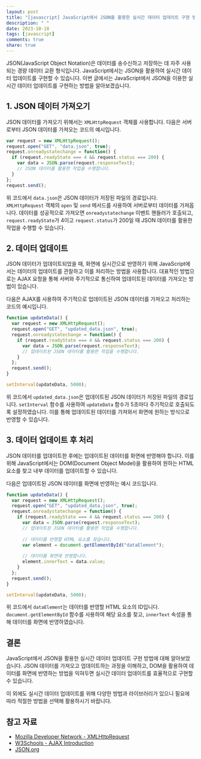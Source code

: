 ```yaml
---
layout: post
title: "[javascript] JavaScript에서 JSON을 활용한 실시간 데이터 업데이트 구현 방법"
description: " "
date: 2023-10-18
tags: [javascript]
comments: true
share: true
---
```


JSON(JavaScript Object Notation)은 데이터를 송수신하고 저장하는 데 자주 사용되는 경량 데이터 교환 형식입니다. JavaScript에서는 JSON을 활용하여 실시간 데이터 업데이트를 구현할 수 있습니다. 이번 글에서는 JavaScript에서 JSON을 이용한 실시간 데이터 업데이트를 구현하는 방법을 알아보겠습니다.

## 1. JSON 데이터 가져오기

JSON 데이터를 가져오기 위해서는 `XMLHttpRequest` 객체를 사용합니다. 다음은 서버로부터 JSON 데이터를 가져오는 코드의 예시입니다.

```javascript
var request = new XMLHttpRequest();
request.open("GET", "data.json", true);
request.onreadystatechange = function() {
  if (request.readyState === 4 && request.status === 200) {
    var data = JSON.parse(request.responseText);
    // JSON 데이터를 활용한 작업을 수행합니다.
  }
};
request.send();
```

위 코드에서 `data.json`은 JSON 데이터가 저장된 파일의 경로입니다. `XMLHttpRequest` 객체의 `open` 및 `send` 메서드를 사용하여 서버로부터 데이터를 가져옵니다. 데이터를 성공적으로 가져오면 `onreadystatechange` 이벤트 핸들러가 호출되고, `request.readyState`가 4이고 `request.status`가 200일 때 JSON 데이터를 활용한 작업을 수행할 수 있습니다.

## 2. 데이터 업데이트

JSON 데이터가 업데이트되었을 때, 화면에 실시간으로 반영하기 위해 JavaScript에서는 데이터의 업데이트를 관찰하고 이를 처리하는 방법을 사용합니다. 대표적인 방법으로는 AJAX 요청을 통해 서버와 주기적으로 통신하여 업데이트된 데이터를 가져오는 방법이 있습니다.

다음은 AJAX를 사용하여 주기적으로 업데이트된 JSON 데이터를 가져오고 처리하는 코드의 예시입니다.

```javascript
function updateData() {
  var request = new XMLHttpRequest();
  request.open("GET", "updated_data.json", true);
  request.onreadystatechange = function() {
    if (request.readyState === 4 && request.status === 200) {
      var data = JSON.parse(request.responseText);
      // 업데이트된 JSON 데이터를 활용한 작업을 수행합니다.
    }
  };
  request.send();
}

setInterval(updateData, 5000);
```

위 코드에서 `updated_data.json`은 업데이트된 JSON 데이터가 저장된 파일의 경로입니다. `setInterval` 함수를 사용하여 `updateData` 함수가 5초마다 주기적으로 호출되도록 설정하였습니다. 이를 통해 업데이트된 데이터를 가져와서 화면에 원하는 방식으로 반영할 수 있습니다.

## 3. 데이터 업데이트 후 처리

JSON 데이터를 업데이트한 후에는 업데이트된 데이터를 화면에 반영해야 합니다. 이를 위해 JavaScript에서는 DOM(Document Object Model)을 활용하여 원하는 HTML 요소를 찾고 내부 데이터를 업데이트할 수 있습니다.

다음은 업데이트된 JSON 데이터를 화면에 반영하는 예시 코드입니다.

```javascript
function updateData() {
  var request = new XMLHttpRequest();
  request.open("GET", "updated_data.json", true);
  request.onreadystatechange = function() {
    if (request.readyState === 4 && request.status === 200) {
      var data = JSON.parse(request.responseText);
      // 업데이트된 JSON 데이터를 활용한 작업을 수행합니다.
      
      // 데이터를 반영할 HTML 요소를 찾습니다.
      var element = document.getElementById("dataElement");
      
      // 데이터를 화면에 반영합니다.
      element.innerText = data.value;
    }
  };
  request.send();
}

setInterval(updateData, 5000);
```

위 코드에서 `dataElement`는 데이터를 반영할 HTML 요소의 ID입니다. `document.getElementById` 함수를 사용하여 해당 요소를 찾고, `innerText` 속성을 통해 데이터를 화면에 반영하였습니다.

## 결론

JavaScript에서 JSON을 활용한 실시간 데이터 업데이트 구현 방법에 대해 알아보았습니다. JSON 데이터를 가져오고 업데이트하는 과정을 이해하고, DOM을 활용하여 데이터를 화면에 반영하는 방법을 익혀두면 실시간 데이터 업데이트를 효율적으로 구현할 수 있습니다.

이 외에도 실시간 데이터 업데이트를 위해 다양한 방법과 라이브러리가 있으니 필요에 따라 적절한 방법을 선택해 활용하시기 바랍니다.

## 참고 자료
- [Mozilla Developer Network - XMLHttpRequest](https://developer.mozilla.org/en-US/docs/Web/API/XMLHttpRequest)
- [W3Schools - AJAX Introduction](https://www.w3schools.com/xml/ajax_intro.asp)
- [JSON.org](https://json.org/)